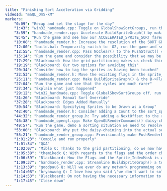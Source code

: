 ```yaml
---
title: "Finishing Sort Acceleration via Gridding"
videoId: "maQL_OmS-kM"
markers:
    "0:09": "Recap and set the stage for the day"
    "1:43": "win32_handmade.cpp: Toggle on GlobalShowSortGroups, run the game and view those graphs"
    "3:59": "handmade_render.cpp: Accelerate BuildSpriteGraph() by making it loop through everything in each grid cell when we do an insertion"
    "8:45": "Run the game and see how our ACCELERATED_SPRITE_SORT fares"
    "10:08": "handmade_render.h: Increase the resolution of the SORT_GRID, run the game and see how this affects the speed of BuildSpriteGraph()"
    "12:00": "build.bat: Temporarily switch to -O2, run the game and see that this drastically improves the speed of BuildSpriteGraph()"
    "12:55": "handmade_render.cpp: Pass NoClear() to the PushStruct() calls in BuildSpriteGraph()"
    "15:14": "Run the game and consider the possibility that we may be checking things multiple times"
    "17:29": "Blackboard: How the grid partitioning makes us check things multiple times"
    "19:19": "Blackboard: Our two options for avoiding this"
    "20:34": "Consider how to tag the sprites as having been touched"
    "22:53": "handmade_render.h: Move the existing flags in the sprite_flag enum into the high bits and add Sprite_IndexMask"
    "25:11": "handmade_render.cpp: Make BuildSpriteGraph() & the B->Flags with Sprite_IndexMask"
    "27:04": "Run the game and see that the cycles are much rarer"
    "27:34": "Explain what just happened"
    "29:12": "win32_handmade.cpp: Toggle GlobalShowSortGroups off, run the game and see how our changes have affected the speed of BuildSpriteGraph()"
    "31:26": "Blackboard: Manual Sort Override"
    "37:28": "Blackboard: Edges Added Manually"
    "39:54": "Blackboard: Specifying Sprites to be Drawn as a Group"
    "42:40": "handmade_render.h: Consider adding a Count to the sort_sprite_bound struct"
    "44:32": "handmade_render_group.h: Try adding a NextOffset to the render_group_entry_header struct"
    "46:38": "handmade_opengl.cpp: Make OpenGLRenderCommands() daisy-chain the render entries"
    "49:57": "Run the game, demo a sorting situation we need to resolve and consider how to resolve it"
    "53:00": "Blackboard: Why put the daisy-chaining into the actual sorting system"
    "55:21": "handmade_render_group.cpp: Provisionally make PushRenderElement_() only sort a NewElement, otherwise merge the Existing entry"
    "1:01:23": "Compile and run properly"
    "1:01:34": "Q&A"
    "1:02:07": "Miblo Q: Thanks to the grid partitioning, do we now have a convenient way of doing the graph sort in SIMD, possibly processing four grid squares, or four sprites within a square, at once? Or is it not quite that simple?"
    "1:05:38": "themikedx Q: With regards to the flags and the order checking, if you are &ing the flags with the id, to test if you have seen it before, what happens when another item does the same check and &s it with the same (changed) unit? Doesn't that make the result different to the check flags & mask = id for the new item? Did I miss something (or did you & the flags with the mask before you set the id to clear it (the old id) first?"
    "1:06:59": "Blackboard: How the Flags and the Sprite_IndexMask is working"
    "1:09:37": "handmade_render.cpp: Streamline BuildSpriteGraph() a touch"
    "1:13:39": "goodpau6 Q: Will we ever do any network programming on Handmade Hero (i.e. multiplayer)?"
    "1:14:08": "bryanwwag Q: I love how you said \"we don't want to solve this with hacks\" for a particular sorting condition. Do you think the engine should cover most / all boundary conditions or is there room for \"boundary hacks\" in certain / extreme circumstances?"
    "1:14:53": "Blackboard: On not having the necessary information to do a correct sort in 2D"
    "1:17:45": "Close down"
---
```

